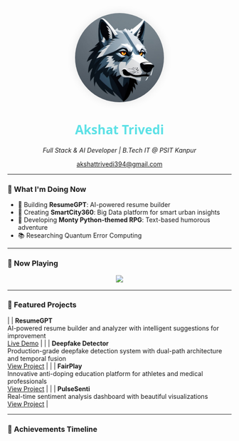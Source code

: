 <!-- Futuristic GitHub README (Non-Neon, Clean Aesthetic with Vibrant Accents) -->

<div align="center">
  <img src="https://raw.githubusercontent.com/Akshat394/Akshat394/main/github%20dp.jpg" alt="Akshat Rastogi" width="200" style="border-radius: 50%; box-shadow: 0 0 20px rgba(0, 0, 0, 0.1);">
  <h1 style="color:#5ce1e6; font-family: 'Segoe UI', Tahoma, Geneva, Verdana, sans-serif;">Akshat Trivedi</h1>
  <p><em>Full Stack & AI Developer | B.Tech IT @ PSIT Kanpur</em></p>
  <p><a href="mailto:akshattrivedi394@gmail.com">akshattrivedi394@gmail.com</a></p>
</div>

---

### 🔭 What I'm Doing Now

- 🧠 Building **ResumeGPT**: AI-powered resume builder
- 🧪 Creating **SmartCity360**: Big Data platform for smart urban insights
- 🏰 Developing **Monty Python-themed RPG**: Text-based humorous adventure
- 📚 Researching Quantum Error Computing

---

### 🧠 Now Playing

<div align="center">
  <img src="https://spotify-github-profile.vercel.app/api/view?uid=31zxk5i4dm2jl4woqafj53dxyw2m&cover_image=true&theme=novatorem&bar_color=5ce1e6&bar_color_cover=false" />
</div>

---

### 🚀 Featured Projects

| [](https://github.com/Akshat394/resume-gpt) | **ResumeGPT**<br>AI-powered resume builder and analyzer with intelligent suggestions for improvement<br>[Live Demo](https://resume-gpt-rosy.vercel.app/) |
| [](https://github.com/Akshat394/DEEPFAKE-DETECTOR) | **Deepfake Detector**<br>Production-grade deepfake detection system with dual-path architecture and temporal fusion<br>[View Project](https://github.com/Akshat394/DEEPFAKE-DETECTOR) |
| [](https://github.com/Akshat394/FairPlayAPP) | **FairPlay**<br>Innovative anti-doping education platform for athletes and medical professionals<br>[View Project](https://github.com/Akshat394/FairPlayAPP) |
| [](https://github.com/Akshat394/Pulsesenti_sentiment_analysis_dashboard) | **PulseSenti**<br>Real-time sentiment analysis dashboard with beautiful visualizations<br>[View Project](https://github.com/Akshat394/Pulsesenti_sentiment_analysis_dashboard) |

---

### 📌 Achievements Timeline

```